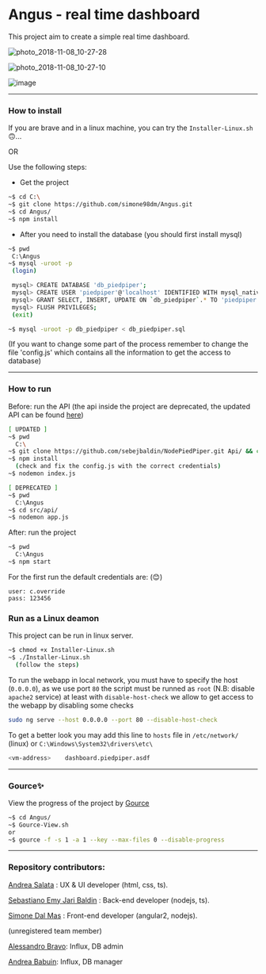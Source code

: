 # Angus - real time dashboard


This project aim to create a simple real time dashboard. 

![photo_2018-11-08_10-27-28](https://user-images.githubusercontent.com/34772137/48189775-39fc1000-e341-11e8-9834-e5bc7e679e40.jpg)

![photo_2018-11-08_10-27-10](https://user-images.githubusercontent.com/34772137/48189774-39637980-e341-11e8-89b1-cb46875f2989.jpg)

![image](https://user-images.githubusercontent.com/34772137/48190116-20a79380-e342-11e8-8444-c72b00b60ded.png)


---
### How to install

If you are brave and in a linux machine, you can try the ```Installer-Linux.sh```🙃...

OR

Use the following steps:  

- Get the project
```bash
~$ cd C:\
~$ git clone https://github.com/simone98dm/Angus.git
~$ cd Angus/
~$ npm install
```

- After you need to install the database (you should first install mysql)
```bash
~$ pwd
 C:\Angus
~$ mysql -uroot -p
 (login)

 mysql> CREATE DATABASE 'db_piedpiper';
 mysql> CREATE USER 'piedpiper'@'localhost' IDENTIFIED WITH mysql_native_password BY 'PiedPiper2018';
 mysql> GRANT SELECT, INSERT, UPDATE ON `db_piedpiper`.* TO 'piedpiper'@'localhost';
 mysql> FLUSH PRIVILEGES;
 (exit)

~$ mysql -uroot -p db_piedpiper < db_piedpiper.sql
```
(If you want to change some part of the process remember to change the file 'config.js' which contains all the information to get the access to database)

---
### How to run

Before: run the API (the api inside the project are deprecated, the updated API can be found [here](https://github.com/sebejbaldin/NodePiedPiper))
```bash
[ UPDATED ]
~$ pwd
  C:\
~$ git clone https://github.com/sebejbaldin/NodePiedPiper.git Api/ && cd Api/
~$ npm install
  (check and fix the config.js with the correct credentials)
~$ nodemon index.js

[ DEPRECATED ] 
~$ pwd
  C:\Angus
~$ cd src/api/
~$ nodemon app.js
```

After: run the project
```bash
~$ pwd
  C:\Angus
~$ npm start
```

For the first run the default credentials are: (😊)
```
user: c.override
pass: 123456
```

### Run as a Linux deamon
This project can be run in linux server.
```bash
~$ chmod +x Installer-Linux.sh
~$ ./Installer-Linux.sh
  (follow the steps)
```

To run the webapp in local network, you must have to specify the host (```0.0.0.0```), as we use port ```80``` the script must be runned as ```root``` (N.B: disable ```apache2``` service) at least with ```disable-host-check``` we allow to get access to the webapp by disabling some checks 
```bash
sudo ng serve --host 0.0.0.0 --port 80 --disable-host-check
```

To get a better look you may add this line to ```hosts``` file in ```/etc/network/``` (linux) or 
```C:\Windows\System32\drivers\etc\```
```bash
<vm-address>	dashboard.piedpiper.asdf
```

---
### Gource✨
View the progress of the project by [Gource](https://gource.io/)
```bash
~$ cd Angus/
~$ Gource-View.sh
or
~$ gource -f -s 1 -a 1 --key --max-files 0 --disable-progress
```

---

### Repository contributors:
[Andrea Salata](https://github.com/salatandre) : UX & UI developer (html, css, ts).

[Sebastiano Emy Jari Baldin](https://github.com/sebejbaldin) : Back-end developer (nodejs, ts).

[Simone Dal Mas](http://github.com/simone98dm) : Front-end developer (angular2, nodejs).

(unregistered team member)

[Alessandro Bravo](https://github.com/AlessandroBravo): Influx, DB admin

[Andrea Babuin](https://github.com/anbabuin): Influx, DB manager
